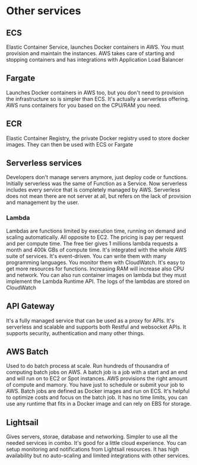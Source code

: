 # Other services

## ECS
Elastic Container Service, launches Docker containers in AWS. You must provision and maintain the instances. AWS takes care of starting and stopping containers and has integrations with Application Load Balancer

## Fargate
Launches Docker containers in AWS too, but you don't need to provision the infrastructure so is simpler than ECS. It's actually a serverless offering. AWS runs containers for you based on the CPU/RAM you need.

## ECR
Elastic Container Registry, the private Docker registry used to store docker images. They can then be used with ECS or Fargate

## Serverless services
Developers don't manage servers anymore, just deploy code or functions. Initially serverless was the same of Function as a Service. Now serverless includes every service that is completely managed by AWS. Serverless does not mean there are not server at all, but refers on the lack of provision and management by the user.

### Lambda
Lambdas are functions limited by execution time, running on demand and scaling automatically. All opposite to EC2. The pricing is pay per request and per compute time. The free tier gives 1 millions lambda requests a month and 400k GBs of compute time. It's integrated with the whole AWS suite of services. It's event-driven. You can write them with many programming languages. You monitor them with CloudWatch. It's easy to get more resources for functions. Increasing RAM will increase also CPU and network. You can also run container images on lambda but they must implement the Lambda Runtime API.
The logs of the lambdas are stored on CloudWatch

## API Gateway
It's a fully managed service that can be used as a proxy for APIs. It's serverless and scalable and supports both Restful and websocket APIs. It supports security, authentication and many other things.

## AWS Batch
Used to do batch process at scale. Run hundreds of thousandra of computing batch jobs on AWS. A batch job is a job with a start and an end and will run on to EC2 or Spot instances. AWS provisions the right amount of compute and mamory. You have just to schedule or submit your job to AWS. Batch jobs are defined as Docker images and run on ECS. It's helpful to optimize costs and focus on the batch job. It has no time limits, you can use any runtime that fits in a Docker image and can rely on EBS for storage.

## Lightsail
Gives servers, storae, database and networking. Simpler to use all the needed services in combo. It's good for a little cloud experience. You can setup monitoring and notifications from Lightsail resources. It has high availability but no auto-scaling and limited integrations with other services.
